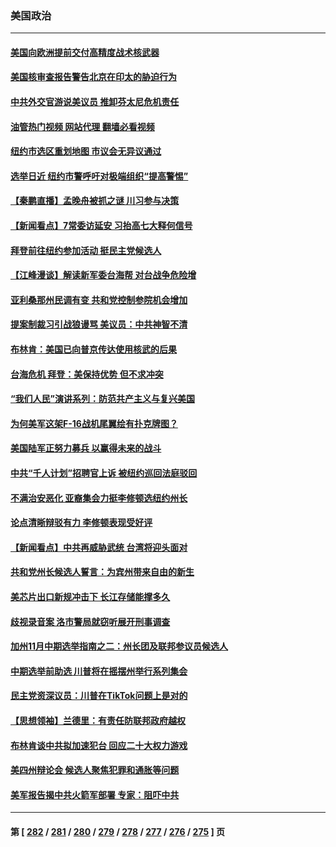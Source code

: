 ### 美国政治
---
#### [美国向欧洲提前交付高精度战术核武器](../../pages/ncid1078159/n13854787.md?10290045) 
#### [美国核审查报告警告北京在印太的胁迫行为](../../pages/ncid1078159/n13854269.md?10290045) 
#### [中共外交官游说美议员 推卸芬太尼危机责任](../../pages/ncid1078159/n13854308.md?10290045) 
#### [油管热门视频 网站代理 翻墙必看视频](http://132.145.103.77:81/youtube.html?10290045)
#### [纽约市选区重划地图 市议会无异议通过](../../pages/ncid1078159/n13854453.md?10290045) 
#### [选举日近 纽约市警呼吁对极端组织“提高警惕”](../../pages/ncid1078159/n13854438.md?10290045) 
#### [【秦鹏直播】孟晚舟被抓之谜 川习参与决策](../../pages/ncid1078159/n13854289.md?10290045) 
#### [【新闻看点】7常委访延安 习抬高七大释何信号](../../pages/ncid1078159/n13854162.md?10290045) 
#### [拜登前往纽约参加活动 挺民主党候选人](../../pages/ncid1078159/n13854248.md?10290045) 
#### [【江峰漫谈】解读新军委台海帮 对台战争危险增](../../pages/ncid1078159/n13854158.md?10290045) 
#### [亚利桑那州民调有变 共和党控制参院机会增加](../../pages/ncid1078159/n13854185.md?10290045) 
#### [提案制裁习引战狼谩骂 美议员：中共神智不清](../../pages/ncid1078159/n13854155.md?10290045) 
#### [布林肯：美国已向普京传达使用核武的后果](../../pages/ncid1078159/n13854141.md?10290045) 
#### [台海危机 拜登：美保持优势 但不求冲突](../../pages/ncid1078159/n13854087.md?10290045) 
#### [“我们人民”演讲系列：防范共产主义与复兴美国](../../pages/ncid1078159/n13854098.md?10290045) 
#### [为何美军这架F-16战机尾翼绘有扑克牌图？](../../pages/ncid1078159/n13853814.md?10290045) 
#### [美国陆军正努力募兵 以赢得未来的战斗](../../pages/ncid1078159/n13853676.md?10290045) 
#### [中共“千人计划”招聘官上诉 被纽约巡回法庭驳回](../../pages/ncid1078159/n13853658.md?10290045) 
#### [不满治安恶化 亚裔集会力挺李修顿选纽约州长](../../pages/ncid1078159/n13853706.md?10290045) 
#### [论点清晰辩驳有力 李修顿表现受好评](../../pages/ncid1078159/n13853710.md?10290045) 
#### [【新闻看点】中共再威胁武统 台湾将迎头面对](../../pages/ncid1078159/n13853518.md?10290045) 
#### [共和党州长候选人誓言：为宾州带来自由的新生](../../pages/ncid1078159/n13853702.md?10290045) 
#### [美芯片出口新规冲击下 长江存储能撑多久](../../pages/ncid1078159/n13853534.md?10290045) 
#### [歧视录音案 洛市警局就窃听展开刑事调查](../../pages/ncid1078159/n13853667.md?10290045) 
#### [加州11月中期选举指南之二：州长团及联邦参议员候选人](../../pages/ncid1078159/n13853637.md?10290045) 
#### [中期选举前助选 川普将在摇摆州举行系列集会](../../pages/ncid1078159/n13853546.md?10290045) 
#### [民主党资深议员：川普在TikTok问题上是对的](../../pages/ncid1078159/n13853556.md?10290045) 
#### [【思想领袖】兰德里：有责任防联邦政府越权](../../pages/ncid1078159/n13836377.md?10290045) 
#### [布林肯谈中共拟加速犯台 回应二十大权力游戏](../../pages/ncid1078159/n13853535.md?10290045) 
#### [美四州辩论会 候选人聚焦犯罪和通胀等问题](../../pages/ncid1078159/n13853476.md?10290045) 
#### [美军报告揭中共火箭军部署 专家：阻吓中共](../../pages/ncid1078159/n13852693.md?10290045) 

---
#### 第 [ [282](./282.md?10290045) / [281](./281.md?10290045) / [280](./280.md?10290045) / [279](./279.md?10290045) / [278](./278.md?10290045) / [277](./277.md?10290045) / [276](./276.md?10290045) / [275](./275.md?10290045) ] 页
